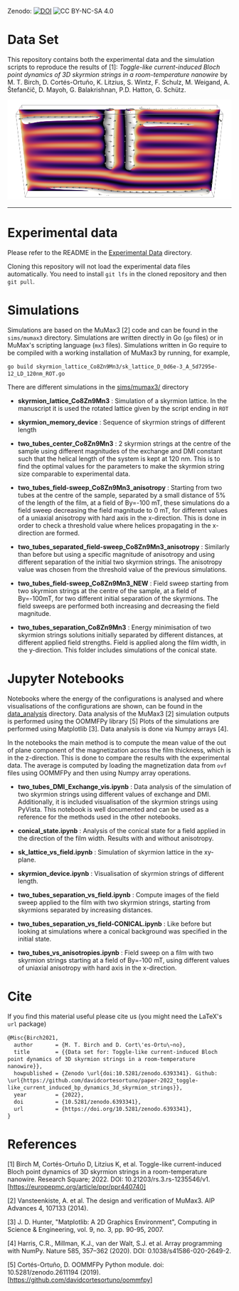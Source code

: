 Zenodo: [![DOI](https://zenodo.org/badge/DOI/10.5281/zenodo.6393341.svg)](https://doi.org/10.5281/zenodo.6393341)
![CC BY-NC-SA 4.0][cc-by-nc-sa-shield]

[cc-by-nc-sa-shield]: https://img.shields.io/badge/License-CC%20BY--NC--SA%204.0-lightgrey.svg

# Data Set

This repository contains both the experimental data and the simulation scripts
to reproduce the results of [1]: *Toggle-like current-induced Bloch point
dynamics of 3D skyrmion strings in a room-temperature nanowire* by M. T. Birch,
D. Cortés-Ortuño, K. Litzius, S. Wintz, F. Schulz, M. Weigand, A. Štefančič, D.
Mayoh, G. Balakrishnan, P.D. Hatton, G. Schütz.

![](data_analysis/twotubes.png)

---

# Experimental data

Please refer to the README in the [Experimental Data](Experimental_Data)
directory.

Cloning this repository will not load the experimental data files
automatically. You need to install `git lfs` in the cloned repository and then
`git pull`.

# Simulations

Simulations are based on the MuMax3 [2] code and can be found in the
`sims/mumax3` directory. Simulations are written directly in Go (`go` files) or
in MuMax's scripting language (`mx3` files). Simulations written in Go require
to be compiled with a working installation of MuMax3 by running, for example,

```shell
go build skyrmion_lattice_Co8Zn9Mn3/sk_lattice_D_0d6e-3_A_5d7295e-12_LD_120nm_ROT.go
```

There are different simulations in the [sims/mumax3/](sims/mumax3) directory

- **skyrmion_lattice_Co8Zn9Mn3** : Simulation of a skyrmion lattice. In the
  manuscript it is used the rotated lattice given by the script ending in `ROT`

- **skyrmion_memory_device** : Sequence of skyrmion strings of different length

- **two_tubes_center_Co8Zn9Mn3** : 2 skyrmion strings at the centre of the
  sample using different magnitudes of the exchange and DMI constant such that
  the helical length of the system is kept at 120 nm. This is to find the
  optimal values for the parameters to make the skyrmion string size comparable
  to experimental data.

- **two_tubes_field-sweep_Co8Zn9Mn3_anisotropy** : Starting from two tubes at
  the centre of the sample, separated by a small distance of 5% of the length
  of the film, at a field of By=-100 mT, these simulations do a field sweep
  decreasing the field magnitude to 0 mT, for different values of a uniaxial
  anisotropy with hard axis in the x-direction. This is done in order to check
  a threshold value where helices propagating in the x-direction are formed.

- **two_tubes_separated_field-sweep_Co8Zn9Mn3_anisotropy** : Similarly than
  before but using a specific magnitude of anisotropy and using different
  separation of the initial two skyrmion strings. The anisotropy value was
  chosen from the threshold value of the previous simulations.

- **two_tubes_field-sweep_Co8Zn9Mn3_NEW** : Field sweep starting from two
  skyrmion strings at the centre of the sample, at a field of By=-100mT, for
  two different initial separation of the skyrmions. The field sweeps are
  performed both increasing and decreasing the field magnitude.

- **two_tubes_separation_Co8Zn9Mn3** : Energy minimisation of two skyrmion
  strings solutions initially separated by different distances, at different
  applied field strengths. Field is applied along the film width, in the
  y-direction. This folder includes simulations of the conical state.


# Jupyter Notebooks

Notebooks where the energy of the configurations is analysed and where
visualisations of the configurations are shown, can be found in the
[data_analysis](data_analysis) directory. Data analysis of the MuMax3 [2]
simulation outputs is performed using the OOMMFPy library [5] Plots of the
simulations are performed using Matplotlib [3]. Data analysis is done via Numpy
arrays [4]. 

In the notebooks the main method is to compute the mean value of the out of
plane component of the magnetization across the film thickness, which is in the
z-direction. This is done to compare the results with the experimental data.
The average is computed by loading the magnetization data from `ovf` files
using OOMMFPy and then using Numpy array operations.

- **two_tubes_DMI_Exchange_vis.ipynb** : Data analysis of the simulation of two
  skyrmion strings using different values of exchange and DMI. Additionally, it
  is included visualisation of the skyrmion strings using PyVista. This
  notebook is well documented and can be used as a reference for the methods
  used in the other notebooks.

- **conical_state.ipynb** : Analysis of the conical state for a field applied
  in the direction of the film width. Results with and without anisotropy.

- **sk_lattice_vs_field.ipynb** : Simulation of skyrmion lattice in the
  xy-plane.

- **skyrmion_device.ipynb** : Visualisation of skyrmion strings of different
  length.

- **two_tubes_separation_vs_field.ipynb** : Compute images of the field sweep
  applied to the film with two skyrmion strings, starting from skyrmions
  separated by increasing distances.

- **two_tubes_separation_vs_field-CONICAL.ipynb** : Like before but looking
  at simulations where a conical background was specified in the initial state.

- **two_tubes_vs_anisotropies.ipynb** : Field sweep on a film with two skyrmion
  strings starting at a field of By=-100 mT, using different values of uniaxial
  anisotropy with hard axis in the x-direction.


# Cite

If you find this material useful please cite us (you might need the LaTeX's
`url` package)

    @Misc{Birch2021,
      author       = {M. T. Birch and D. Cort\'es-Ortu\~no},
      title        = {{Data set for: Toggle-like current-induced Bloch point dynamics of 3D skyrmion strings in a room-temperature nanowire}},
      howpublished = {Zenodo \url{doi:10.5281/zenodo.6393341}. Github: \url{https://github.com/davidcortesortuno/paper-2022_toggle-like_current_induced_bp_dynamics_3d_skyrmion_strings}},
      year         = {2022},
      doi          = {10.5281/zenodo.6393341},
      url          = {https://doi.org/10.5281/zenodo.6393341},
    }

# References

[1]  Birch M, Cortés-Ortuño D, Litzius K, et al. Toggle-like current-induced
Bloch point dynamics of 3D skyrmion strings in a room-temperature nanowire.
Research Square; 2022. DOI: 10.21203/rs.3.rs-1235546/v1.
[https://europepmc.org/article/ppr/ppr440740]

[2] Vansteenkiste, A. et al. The design and verification of MuMax3. AIP
Advances 4, 107133 (2014).

[3] J. D. Hunter, "Matplotlib: A 2D Graphics Environment", Computing in Science
& Engineering, vol. 9, no. 3, pp. 90-95, 2007.

[4] Harris, C.R., Millman, K.J., van der Walt, S.J. et al. Array programming
with NumPy. Nature 585, 357–362 (2020). DOI: 0.1038/s41586-020-2649-2.

[5] Cortés-Ortuño, D. OOMMFPy Python module. doi: 10.5281/zenodo.2611194 (2019).
[https://github.com/davidcortesortuno/oommfpy]
